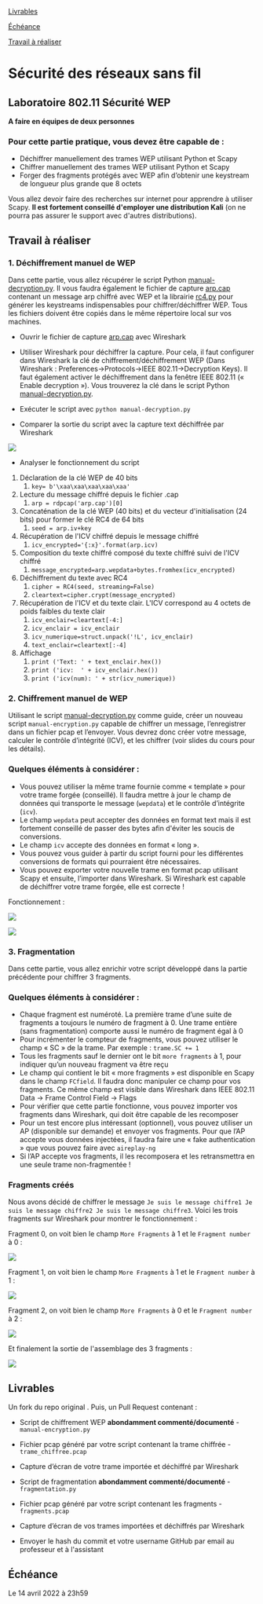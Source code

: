 [Livrables](#livrables)

[Échéance](#échéance)

[Travail à réaliser](#travail-à-réaliser)

# Sécurité des réseaux sans fil

## Laboratoire 802.11 Sécurité WEP

__A faire en équipes de deux personnes__

### Pour cette partie pratique, vous devez être capable de :

* Déchiffrer manuellement des trames WEP utilisant Python et Scapy
* Chiffrer manuellement des trames WEP utilisant Python et Scapy
* Forger des fragments protégés avec WEP afin d’obtenir une keystream de longueur plus grande que 8 octets


Vous allez devoir faire des recherches sur internet pour apprendre à utiliser Scapy. __Il est fortement conseillé d'employer une distribution Kali__ (on ne pourra pas assurer le support avec d'autres distributions). 


## Travail à réaliser

### 1. Déchiffrement manuel de WEP

Dans cette partie, vous allez récupérer le script Python [manual-decryption.py](files/manual-decryption.py). Il vous faudra également le fichier de capture [arp.cap](files/arp.cap) contenant un message arp chiffré avec WEP et la librairie [rc4.py](files/rc4.py) pour générer les keystreams indispensables pour chiffrer/déchiffrer WEP. Tous les fichiers doivent être copiés dans le même répertoire local sur vos machines.

- Ouvrir le fichier de capture [arp.cap](files/arp.cap) avec Wireshark
  
- Utiliser Wireshark pour déchiffrer la capture. Pour cela, il faut configurer dans Wireshark la clé de chiffrement/déchiffrement WEP (Dans Wireshark : Preferences&rarr;Protocols&rarr;IEEE 802.11&rarr;Decryption Keys). Il faut également activer le déchiffrement dans la fenêtre IEEE 802.11 (« Enable decryption »). Vous trouverez la clé dans le script Python [manual-decryption.py](files/manual-decryption.py).
  
- Exécuter le script avec `python manual-decryption.py`
  
- Comparer la sortie du script avec la capture text déchiffrée par Wireshark
  

![](.README_images/67b30d10.png)

- Analyser le fonctionnement du script

1. Déclaration de la clé WEP de 40 bits
   1. `key= b'\xaa\xaa\xaa\xaa\xaa'`
2. Lecture du message chiffré depuis le fichier .cap
   1. `arp = rdpcap('arp.cap')[0]`
3. Concaténation de la clé WEP (40 bits) et du vecteur d'initialisation (24 bits) pour former le clé RC4 de 64 bits
   1. `seed = arp.iv+key`
4. Récupération de l'ICV chiffré depuis le message chiffré
   1. `icv_encrypted='{:x}'.format(arp.icv)`
5. Composition du texte chiffré composé du texte chiffré suivi de l'ICV chiffré
   1. `message_encrypted=arp.wepdata+bytes.fromhex(icv_encrypted)`
6. Déchiffrement du texte avec RC4
   1. `cipher = RC4(seed, streaming=False)`
   2. `cleartext=cipher.crypt(message_encrypted)`
7. Récupération de l'ICV et du texte clair. L'ICV correspond au 4 octets de poids faibles du texte clair
   1. `icv_enclair=cleartext[-4:]`
   2. `icv_enclair = icv_enclair`
   3. `icv_numerique=struct.unpack('!L', icv_enclair)`
   4. `text_enclair=cleartext[:-4]`
8. Affichage
   1. `print ('Text: ' + text_enclair.hex())`
   2. `print ('icv:  ' + icv_enclair.hex())`
   3. `print ('icv(num): ' + str(icv_numerique))`

### 2. Chiffrement manuel de WEP

Utilisant le script [manual-decryption.py](files/manual-decryption.py) comme guide, créer un nouveau script `manual-encryption.py` capable de chiffrer un message, l’enregistrer dans un fichier pcap et l’envoyer.
Vous devrez donc créer votre message, calculer le contrôle d’intégrité (ICV), et les chiffrer (voir slides du cours pour les détails).


### Quelques éléments à considérer :

- Vous pouvez utiliser la même trame fournie comme « template » pour votre trame forgée (conseillé). Il faudra mettre à jour le champ de données qui transporte le message (`wepdata`) et le contrôle d’intégrite (`icv`).
- Le champ `wepdata` peut accepter des données en format text mais il est fortement conseillé de passer des bytes afin d'éviter les soucis de conversions.
- Le champ `icv` accepte des données en format « long ».
- Vous pouvez vous guider à partir du script fourni pour les différentes conversions de formats qui pourraient être nécessaires.
- Vous pouvez exporter votre nouvelle trame en format pcap utilisant Scapy et ensuite, l’importer dans Wireshark. Si Wireshark est capable de déchiffrer votre trame forgée, elle est correcte !

Fonctionnement :

![](./img/result2.1.png)

![](./img/result2.png)


### 3. Fragmentation

Dans cette partie, vous allez enrichir votre script développé dans la partie précédente pour chiffrer 3 fragments.

### Quelques éléments à considérer :

- Chaque fragment est numéroté. La première trame d’une suite de fragments a toujours le numéro de fragment à 0. Une trame entière (sans fragmentation) comporte aussi le numéro de fragment égal à 0
- Pour incrémenter le compteur de fragments, vous pouvez utiliser le champ « SC » de la trame. Par exemple : `trame.SC += 1`
- Tous les fragments sauf le dernier ont le bit `more fragments` à 1, pour indiquer qu’un nouveau fragment va être reçu
- Le champ qui contient le bit « more fragments » est disponible en Scapy dans le champ `FCfield`. Il faudra donc manipuler ce champ pour vos fragments. Ce même champ est visible dans Wireshark dans IEEE 802.11 Data &rarr; Frame Control Field &rarr; Flags
- Pour vérifier que cette partie fonctionne, vous pouvez importer vos fragments dans Wireshark, qui doit être capable de les recomposer
- Pour un test encore plus intéressant (optionnel), vous pouvez utiliser un AP (disponible sur demande) et envoyer vos fragments. Pour que l’AP accepte vous données injectées, il faudra faire une « fake authentication » que vous pouvez faire avec `aireplay-ng`
- Si l’AP accepte vos fragments, il les recomposera et les retransmettra en une seule trame non-fragmentée !

### Fragments créés

Nous avons décidé de chiffrer le message `Je suis le message chiffre1 Je suis le message chiffre2 Je suis le message chiffre3`.
Voici les trois fragments sur Wireshark pour montrer le fonctionnement :

Fragment 0, on voit bien le champ `More Fragments` à 1 et le `Fragment number` à 0 :

![](.README_images/8a66d73b.png)

Fragment 1, on voit bien le champ `More Fragments` à 1 et le `Fragment number` à 1 :

![](.README_images/30e2e14c.png)

Fragment 2, on voit bien le champ `More Fragments` à 0 et le `Fragment number` à 2 :

![](.README_images/f61a5898.png)

Et finalement la sortie de l'assemblage des 3 fragments :

![](.README_images/297c706e.png)

## Livrables

Un fork du repo original . Puis, un Pull Request contenant :

-	Script de chiffrement WEP **abondamment commenté/documenté** - `manual-encryption.py`
  - Fichier pcap généré par votre script contenant la trame chiffrée - `trame_chiffree.pcap`
  - Capture d’écran de votre trame importée et déchiffré par Wireshark
-	Script de fragmentation **abondamment commenté/documenté** - `fragmentation.py`
  - Fichier pcap généré par votre script contenant les fragments - `fragments.pcap`
  - Capture d’écran de vos trames importées et déchiffrés par Wireshark 

-	Envoyer le hash du commit et votre username GitHub par email au professeur et à l'assistant


## Échéance

Le 14 avril 2022 à 23h59
